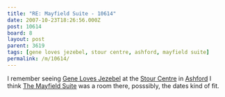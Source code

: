 ```yaml
---
title: "RE: Mayfield Suite - 10614"
date: 2007-10-23T18:26:56.000Z
post: 10614
board: 8
layout: post
parent: 3619
tags: [gene loves jezebel, stour centre, ashford, mayfield suite]
permalink: /m/10614/
---
```

I remember seeing <a href="/wiki/gene+loves+jezebel">Gene Loves Jezebel</a> at the <a href="/wiki/stour+centre">Stour Centre</a> in <a href="/wiki/ashford">Ashford</a> I think <a href="/wiki/mayfield+suite">The Mayfield Suite</a> was a room there, posssibly, the dates kind of fit.
